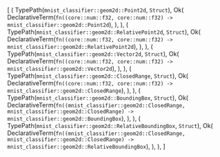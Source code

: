 [
    (
        TypePath(`mnist_classifier::geom2d::Point2d`, `Struct`),
        Ok(
            DeclarativeTerm(`fn((core::num::f32, core::num::f32) -> mnist_classifier::geom2d::Point2d`),
        ),
    ),
    (
        TypePath(`mnist_classifier::geom2d::RelativePoint2d`, `Struct`),
        Ok(
            DeclarativeTerm(`fn((core::num::f32, core::num::f32) -> mnist_classifier::geom2d::RelativePoint2d`),
        ),
    ),
    (
        TypePath(`mnist_classifier::geom2d::Vector2d`, `Struct`),
        Ok(
            DeclarativeTerm(`fn((core::num::f32, core::num::f32) -> mnist_classifier::geom2d::Vector2d`),
        ),
    ),
    (
        TypePath(`mnist_classifier::geom2d::ClosedRange`, `Struct`),
        Ok(
            DeclarativeTerm(`fn((core::num::f32, core::num::f32) -> mnist_classifier::geom2d::ClosedRange`),
        ),
    ),
    (
        TypePath(`mnist_classifier::geom2d::BoundingBox`, `Struct`),
        Ok(
            DeclarativeTerm(`fn((mnist_classifier::geom2d::ClosedRange, mnist_classifier::geom2d::ClosedRange) -> mnist_classifier::geom2d::BoundingBox`),
        ),
    ),
    (
        TypePath(`mnist_classifier::geom2d::RelativeBoundingBox`, `Struct`),
        Ok(
            DeclarativeTerm(`fn((mnist_classifier::geom2d::ClosedRange, mnist_classifier::geom2d::ClosedRange) -> mnist_classifier::geom2d::RelativeBoundingBox`),
        ),
    ),
]